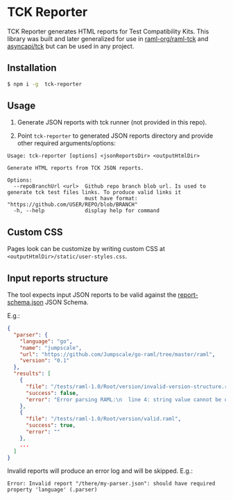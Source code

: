 # TCK Reporter
TCK Reporter generates HTML reports for Test Compatibility Kits. This library was built and later generalized for use in [raml-org/raml-tck](https://github.com/raml-org/raml-tck) and [asyncapi/tck](https://github.com/asyncapi/tck) but can be used in any project.

## Installation
```sh
$ npm i -g  tck-reporter
```

## Usage
1. Generate JSON reports with tck runner (not provided in this repo).

2. Point `tck-reporter` to generated JSON reports directory and provide other required arguments/options:

```
Usage: tck-reporter [options] <jsonReportsDir> <outputHtmlDir>

Generate HTML reports from TCK JSON reports.

Options:
  --repoBranchUrl <url>  Github repo branch blob url. Is used to generate tck test files links. To produce valid links it
                         must have format: "https://github.com/USER/REPO/blob/BRANCH"
  -h, --help             display help for command
```

## Custom CSS
Pages look can be customize by writing custom CSS at `<outputHtmlDir>/static/user-styles.css`.

## Input reports structure
The tool expects input JSON reports to be valid against the [report-schema.json](./src/report-schema.json) JSON Schema.

E.g.:

```json
{
  "parser": {
    "language": "go",
    "name": "jumpscale",
    "url": "https://github.com/Jumpscale/go-raml/tree/master/raml",
    "version": "0.1"
  },
  "results": [
    {
      "file": "/tests/raml-1.0/Root/version/invalid-version-structure.raml",
      "success": false,
      "error": "Error parsing RAML:\n  line 4: string value cannot be of type mapping, must be string\n"
    },
    {
      "file": "/tests/raml-1.0/Root/version/valid.raml",
      "success": true,
      "error": ""
    },
    ...
  ]
}
```

Invalid reports will produce an error log and will be skipped. E.g.:
```
Error: Invalid report "/there/my-parser.json": should have required property 'language' (.parser)
```

